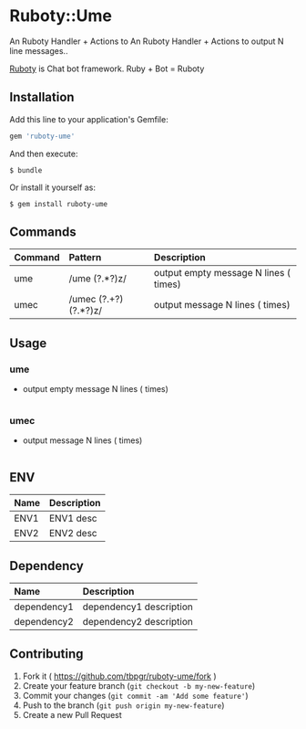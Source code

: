 # Ruboty::Ume

An Ruboty Handler + Actions to An Ruboty Handler + Actions to output N line messages..

[Ruboty](https://github.com/r7kamura/ruboty) is Chat bot framework. Ruby + Bot = Ruboty

## Installation

Add this line to your application's Gemfile:

```ruby
gem 'ruboty-ume'
```

And then execute:

    $ bundle

Or install it yourself as:

    $ gem install ruboty-ume


## Commands

|Command|Pattern|Description|
|:--|:--|:--|
|ume|/ume (?<count>.*?)z/|output empty message N lines (<count> times)|
|umec|/umec (?<text>.+?) (?<count>.*?)z/|output <text> message N lines (<count> times)|

## Usage
### ume
* output empty message N lines (<count> times)

~~~

~~~

### umec
* output <text> message N lines (<count> times)

~~~

~~~

## ENV

|Name|Description|
|:--|:--|
|ENV1|ENV1 desc|
|ENV2|ENV2 desc|

## Dependency

|Name|Description|
|:--|:--|
|dependency1|dependency1 description|
|dependency2|dependency2 description|

## Contributing

1. Fork it ( https://github.com/tbpgr/ruboty-ume/fork )
2. Create your feature branch (`git checkout -b my-new-feature`)
3. Commit your changes (`git commit -am 'Add some feature'`)
4. Push to the branch (`git push origin my-new-feature`)
5. Create a new Pull Request
